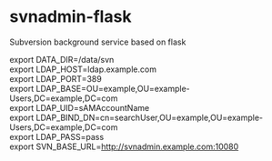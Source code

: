 # svnadmin-flask
Subversion background service based on flask

export DATA_DIR=/data/svn  
export LDAP_HOST=ldap.example.com  
export LDAP_PORT=389  
export LDAP_BASE=OU=example,OU=example-Users,DC=example,DC=com  
export LDAP_UID=sAMAccountName  
export LDAP_BIND_DN=cn=searchUser,OU=example,OU=example-Users,DC=example,DC=com  
export LDAP_PASS=pass  
export SVN_BASE_URL=http://svnadmin.example.com:10080  
